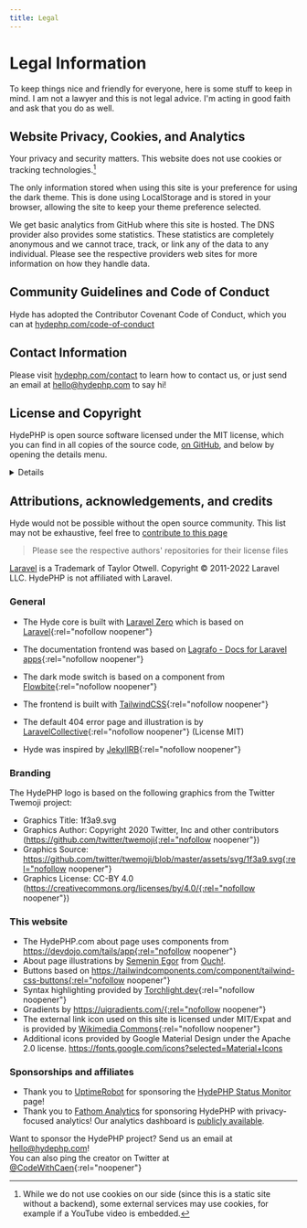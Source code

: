 ```yaml
---
title: Legal
---
```


# Legal Information

To keep things nice and friendly for everyone, here is some stuff to keep in mind.
I am not a lawyer and this is not legal advice. I'm acting in good faith and
ask that you do as well.

## Website Privacy, Cookies, and Analytics

Your privacy and security matters. This website does not use cookies or tracking technologies.[^1]

The only information stored when using this site is your preference for using the dark theme.
This is done using LocalStorage and is stored in your browser, allowing the site to keep
your theme preference selected.

We get basic analytics from GitHub where this site is hosted. The DNS provider also provides
some statistics. These statistics are completely anonymous and we cannot trace, track, or
link any of the data to any individual. Please see the respective providers web sites
for more information on how they handle data.


[^1]: While we do not use cookies on our side (since this is a static site without a backend),
some external services may use cookies, for example if a YouTube video is embedded.


## Community Guidelines and Code of Conduct

Hyde has adopted the Contributor Covenant Code of Conduct,
which you can at [hydephp.com/code-of-conduct](code-of-conduct)

## Contact Information

Please visit [hydephp.com/contact](contact) to learn how to contact us, or just send an email at hello@hydephp.com to say hi!

## License and Copyright

HydePHP is open source software licensed under the MIT license, which you can find in all copies of the source code,
[on GitHub](https://github.com/hydephp/hyde/blob/master/LICENSE.md), and below by opening the details menu.


<details>

### MIT License

**Copyright (c) 2022 Caen De Silva**

Permission is hereby granted, free of charge, to any person obtaining a copy
of this software and associated documentation files (the "Software"), to deal
in the Software without restriction, including without limitation the rights
to use, copy, modify, merge, publish, distribute, sublicense, and/or sell
copies of the Software, and to permit persons to whom the Software is
furnished to do so, subject to the following conditions:

The above copyright notice and this permission notice shall be included in all
copies or substantial portions of the Software.

THE SOFTWARE IS PROVIDED "AS IS", WITHOUT WARRANTY OF ANY KIND, EXPRESS OR
IMPLIED, INCLUDING BUT NOT LIMITED TO THE WARRANTIES OF MERCHANTABILITY,
FITNESS FOR A PARTICULAR PURPOSE AND NONINFRINGEMENT. IN NO EVENT SHALL THE
AUTHORS OR COPYRIGHT HOLDERS BE LIABLE FOR ANY CLAIM, DAMAGES OR OTHER
LIABILITY, WHETHER IN AN ACTION OF CONTRACT, TORT OR OTHERWISE, ARISING FROM,
OUT OF OR IN CONNECTION WITH THE SOFTWARE OR THE USE OR OTHER DEALINGS IN THE
SOFTWARE.

</details>

## Attributions, acknowledgements, and credits

Hyde would not be possible without the open source community.
This list may not be exhaustive, feel free to
[contribute to this page](https://github.com/hydephp/hydephp.com/blob/master/_pages/legal.md)


> Please see the respective authors' repositories for their license files

[Laravel](https://laravel.com/) is a Trademark of Taylor Otwell. Copyright © 2011-2022 Laravel LLC. HydePHP is not affiliated with Laravel.

### General

- The Hyde core is built with [Laravel Zero](https://laravel-zero.com/) which is based on [Laravel](https://laravel.com/){:rel="nofollow noopener"}
- The documentation frontend was based on [Lagrafo - Docs for Laravel apps](https://github.com/caendesilva/lagrafo){:rel="nofollow noopener"}
- The dark mode switch is based on a component from [Flowbite](https://flowbite.com/docs/customize/dark-mode/){:rel="nofollow noopener"}
- The frontend is built with [TailwindCSS](https://tailwindcss.com/){:rel="nofollow noopener"}
- The default 404 error page and illustration is by [LaravelCollective](https://github.com/LaravelCollective/errors){:rel="nofollow noopener"} (License MIT)

- Hyde was inspired by [JekyllRB](https://jekyllrb.com/){:rel="nofollow noopener"}

### Branding

The HydePHP logo is based on the following graphics from the Twitter Twemoji project:

- Graphics Title: 1f3a9.svg
- Graphics Author: Copyright 2020 Twitter, Inc and other contributors (https://github.com/twitter/twemoji{:rel="nofollow noopener"})
- Graphics Source: https://github.com/twitter/twemoji/blob/master/assets/svg/1f3a9.svg{:rel="nofollow noopener"}
- Graphics License: CC-BY 4.0 (https://creativecommons.org/licenses/by/4.0/{:rel="nofollow noopener"})

### This website

- The HydePHP.com about page uses components from https://devdojo.com/tails/app{:rel="nofollow noopener"}
- About page illustrations by <a href="https://icons8.com/illustrations/author/d7G1hwdhjPTV" rel="noopener noreferrer nofollow">Semenin Egor</a> from <a href="https://icons8.com/illustrations" rel="noopener noreferrer nofollow">Ouch!</a>.
- Buttons based on https://tailwindcomponents.com/component/tailwind-css-buttons{:rel="nofollow noopener"}
- Syntax highlighting provided by [Torchlight.dev](https://torchlight.dev/){:rel="nofollow noopener"}
- Gradients by https://uigradients.com/{:rel="nofollow noopener"}
- The external link icon used on this site is licensed under MIT/Expat and is provided by [Wikimedia Commons](https://commons.wikimedia.org/wiki/File:VisualEditor_-_Icon_-_External-link.svg){:rel="nofollow noopener"}
- Additional icons provided by Google Material Design under the Apache 2.0 license. https://fonts.google.com/icons?selected=Material+Icons

### Sponsorships and affiliates

- Thank you to [UptimeRobot](https://uptimerobot.com/?rid=33f574d058c2f3) for sponsoring the [HydePHP Status Monitor](https://status.hydephp.com/) page!
- Thank you to [Fathom Analytics](https://usefathom.com/) for sponsoring HydePHP with privacy-focused analytics! Our analytics dashboard is [publicly available](https://app.usefathom.com/share/tbqmayhy/hydephp.com).

Want to sponsor the HydePHP project? Send us an email at hello@hydephp.com!<br>
You can also ping the creator on Twitter at [@CodeWithCaen](https://twitter.com/CodeWithCaen){:rel="noopener"}
